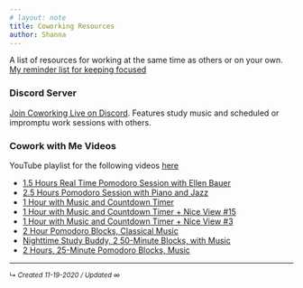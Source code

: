 ```yaml
---
# layout: note
title: Coworking Resources
author: Shanna
---
```


A list of resources for working at the same time as others or on your own. [My reminder list for keeping focused](tips-for-focusing-on-thinking.md)

### Discord Server
[Join Coworking Live on Discord](https://discord.gg/XXgUtspcnk). Features study music and scheduled or impromptu work sessions with others.

### Cowork with Me Videos
YouTube playlist for the following videos [here](https://www.youtube.com/playlist?list=PLT_-GgrvrmyOWpPGGAFTxqJwmD_ZDofhs)
- [1.5 Hours Real Time Pomodoro Session with Ellen Bauer](https://www.youtube.com/watch?v=PXt7aEBSLiA)
- [2.5 Hours Pomodoro Session with Piano and Jazz](https://www.youtube.com/watch?v=dmDbesougG0)
- [1 Hour with Music and Countdown Timer](https://www.youtube.com/watch?v=4GJyU_elmqI)
- [1 Hour with Music and Countdown Timer + Nice View #15](https://www.youtube.com/watch?v=YOX9zETsAII)
- [1 Hour with Music and Countdown Timer + Nice View #3](https://www.youtube.com/watch?v=2KGtXzIb8l8)
- [2 Hour Pomodoro Blocks, Classical Music](https://www.youtube.com/watch?v=sUuNcYxocIQ)
- [Nighttime Study Buddy, 2 50-Minute Blocks, with Music](https://www.youtube.com/watch?v=96ttxwtUS20)
- [2 Hours, 25-Minute Pomodoro Blocks, Music](https://www.youtube.com/watch?v=SJl1AV9uQbA)



------------------------

<small>↳ <i>Created 11-19-2020 / Updated ∞ </i></small>





